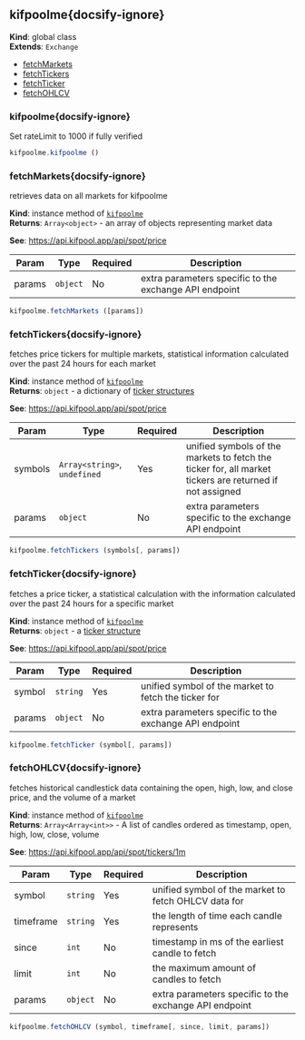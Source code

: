 
<a name="kifpoolme" id="kifpoolme"></a>

## kifpoolme{docsify-ignore}
**Kind**: global class  
**Extends**: <code>Exchange</code>  

* [fetchMarkets](#fetchmarkets)
* [fetchTickers](#fetchtickers)
* [fetchTicker](#fetchticker)
* [fetchOHLCV](#fetchohlcv)

<a name="kifpoolme" id="kifpoolme"></a>

### kifpoolme{docsify-ignore}
Set rateLimit to 1000 if fully verified



```javascript
kifpoolme.kifpoolme ()
```


<a name="fetchMarkets" id="fetchmarkets"></a>

### fetchMarkets{docsify-ignore}
retrieves data on all markets for kifpoolme

**Kind**: instance method of [<code>kifpoolme</code>](#kifpoolme)  
**Returns**: <code>Array&lt;object&gt;</code> - an array of objects representing market data

**See**: https://api.kifpool.app/api/spot/price  

| Param | Type | Required | Description |
| --- | --- | --- | --- |
| params | <code>object</code> | No | extra parameters specific to the exchange API endpoint |


```javascript
kifpoolme.fetchMarkets ([params])
```


<a name="fetchTickers" id="fetchtickers"></a>

### fetchTickers{docsify-ignore}
fetches price tickers for multiple markets, statistical information calculated over the past 24 hours for each market

**Kind**: instance method of [<code>kifpoolme</code>](#kifpoolme)  
**Returns**: <code>object</code> - a dictionary of [ticker structures](https://docs.ccxt.com/#/?id=ticker-structure)

**See**: https://api.kifpool.app/api/spot/price  

| Param | Type | Required | Description |
| --- | --- | --- | --- |
| symbols | <code>Array&lt;string&gt;</code>, <code>undefined</code> | Yes | unified symbols of the markets to fetch the ticker for, all market tickers are returned if not assigned |
| params | <code>object</code> | No | extra parameters specific to the exchange API endpoint |


```javascript
kifpoolme.fetchTickers (symbols[, params])
```


<a name="fetchTicker" id="fetchticker"></a>

### fetchTicker{docsify-ignore}
fetches a price ticker, a statistical calculation with the information calculated over the past 24 hours for a specific market

**Kind**: instance method of [<code>kifpoolme</code>](#kifpoolme)  
**Returns**: <code>object</code> - a [ticker structure](https://docs.ccxt.com/#/?id=ticker-structure)

**See**: https://api.kifpool.app/api/spot/price  

| Param | Type | Required | Description |
| --- | --- | --- | --- |
| symbol | <code>string</code> | Yes | unified symbol of the market to fetch the ticker for |
| params | <code>object</code> | No | extra parameters specific to the exchange API endpoint |


```javascript
kifpoolme.fetchTicker (symbol[, params])
```


<a name="fetchOHLCV" id="fetchohlcv"></a>

### fetchOHLCV{docsify-ignore}
fetches historical candlestick data containing the open, high, low, and close price, and the volume of a market

**Kind**: instance method of [<code>kifpoolme</code>](#kifpoolme)  
**Returns**: <code>Array&lt;Array&lt;int&gt;&gt;</code> - A list of candles ordered as timestamp, open, high, low, close, volume

**See**: https://api.kifpool.app/api/spot/tickers/1m  

| Param | Type | Required | Description |
| --- | --- | --- | --- |
| symbol | <code>string</code> | Yes | unified symbol of the market to fetch OHLCV data for |
| timeframe | <code>string</code> | Yes | the length of time each candle represents |
| since | <code>int</code> | No | timestamp in ms of the earliest candle to fetch |
| limit | <code>int</code> | No | the maximum amount of candles to fetch |
| params | <code>object</code> | No | extra parameters specific to the exchange API endpoint |


```javascript
kifpoolme.fetchOHLCV (symbol, timeframe[, since, limit, params])
```

